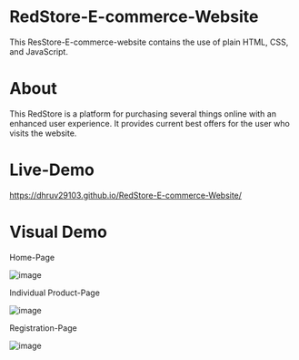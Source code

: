 # RedStore-E-commerce-Website
This ResStore-E-commerce-website contains the use of plain HTML, CSS, and JavaScript. 

# About
This RedStore is a platform for purchasing several things online with an enhanced user experience. It provides current best offers for the user who visits the website.

# Live-Demo
https://dhruv29103.github.io/RedStore-E-commerce-Website/ 

# Visual Demo

Home-Page

![image](https://github.com/Dhruv29103/RedStore-E-commerce-Website/assets/91152898/825d9dec-852a-4954-941a-10d91134e0bf) 

Individual Product-Page

![image](https://github.com/Dhruv29103/RedStore-E-commerce-Website/assets/91152898/db627fe4-e7da-4b97-911f-033a4e7b7a42)

Registration-Page 

![image](https://github.com/Dhruv29103/RedStore-E-commerce-Website/assets/91152898/c615a9e4-828c-4c3f-bd40-4f63c0ce935b)



